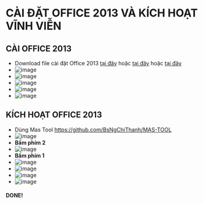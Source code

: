 # CÀI ĐẶT OFFICE 2013 VÀ KÍCH HOẠT VĨNH VIỄN #

## CÀI OFFICE 2013 ##
- Download file cài đặt Office 2013 [tại đây](https://officecdn.microsoft.com/db/39168d7e-077b-48e7-872c-b232c3e72675/media/en-us/ProfessionalRetail.img) hoặc [tại đây](https://bsthanh-my.sharepoint.com/:u:/g/personal/0914678254_bsthanh_onmicrosoft_com/ERdF0n-yeYVBhP4DZuz5KaIBCLDd_EctZOdqs3owHF4ymw?e=SdbGeY) hoặc [tại đây](https://bsthanh-my.sharepoint.com/:u:/g/personal/0914678254_bsthanh_onmicrosoft_com/ESPI1-LpRe1Fi8PwDB_xP2YBQkC23l7TpiXSeH63JYrYOw?e=xvgTjD)
- ![image](https://github.com/BsNgChiThanh/Cai-Office2013-va-kich-hoat/assets/82578024/b0b8c19a-003f-4f08-92ca-d72553a02232)
- ![image](https://github.com/BsNgChiThanh/Cai-Office2013-va-kich-hoat/assets/82578024/95d6b0ff-30b9-4456-9e3a-69c88722ff84)
- ![image](https://github.com/BsNgChiThanh/Cai-Office2013-va-kich-hoat/assets/82578024/54fe79c4-9020-4573-b988-1698c0d8bb0c)
- ![image](https://github.com/BsNgChiThanh/Cai-Office2013-va-kich-hoat/assets/82578024/2cbbd55a-8bff-447b-8d2c-063059710f30)
- ![image](https://github.com/BsNgChiThanh/Cai-Office2013-va-kich-hoat/assets/82578024/da755439-f293-47cb-b3f4-8daf9c0123cf)

## KÍCH HOẠT OFFICE 2013 ##
- Dùng Mas Tool https://github.com/BsNgChiThanh/MAS-TOOL
- ![image](https://github.com/BsNgChiThanh/Cai-Office2013-va-kich-hoat/assets/82578024/aaf0551e-13bd-4a47-8bfb-15fc94fb453d)
- **Bấm phím 2**
- ![image](https://github.com/BsNgChiThanh/Cai-Office2013-va-kich-hoat/assets/82578024/fb3311e5-9607-46c4-bd24-f726ef8ab866)
- **Bấm phím 1**
- ![image](https://github.com/BsNgChiThanh/Cai-Office2013-va-kich-hoat/assets/82578024/006b7fc2-1dee-4b66-9fb5-384d20fad417)
- ![image](https://github.com/BsNgChiThanh/Cai-Office2013-va-kich-hoat/assets/82578024/5261c01b-6b1b-4c23-bfaf-ebdafc6aee29)
- ![image](https://github.com/BsNgChiThanh/Cai-Office2013-va-kich-hoat/assets/82578024/814a165e-aa90-4635-93bf-b3aaa4a4e7d9)
- ![image](https://github.com/BsNgChiThanh/Cai-Office2013-va-kich-hoat/assets/82578024/df6a976d-5042-4c17-8711-dd27b75b2fa0)

#### DONE! ###
